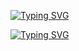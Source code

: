 <!--### Hi there 👋


**1MishGun1/1MishGun1** is a ✨ _special_ ✨ repository because its `README.md` (this file) appears on your GitHub profile.

Here are some ideas to get you started:

- 🔭 I’m currently working on ...
- 🌱 I’m currently learning ...
- 👯 I’m looking to collaborate on ...
- 🤔 I’m looking for help with ...
- 💬 Ask me about ...
- 📫 How to reach me: ...
- 😄 Pronouns: ...
- ⚡ Fun fact: ...
-->

[![Typing SVG](https://readme-typing-svg.herokuapp.com?font=Inter&weight=650&size=30&pause=1000&color=23F73C&repeat=false&width=480&height=60&lines=HI%2C+I'm+Mikhail+%F0%9F%91%8B)](https://git.io/typing-svg)

[![Typing SVG](https://readme-typing-svg.herokuapp.com?font=Inter&weight=550&size=30&pause=1000&color=23F73C&repeat=false&width=480&height=60&lines=Started+Frontend+Developer+%F0%9F%91%A8%F0%9F%8F%BB%E2%80%8D%F0%9F%92%BB)](https://git.io/typing-svg)
